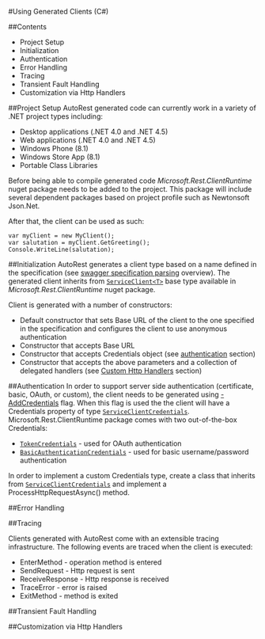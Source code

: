 #Using Generated Clients (C#)

##Contents

* Project Setup
* Initialization
* Authentication
* Error Handling
* Tracing
* Transient Fault Handling
* Customization via Http Handlers


##Project Setup
AutoRest generated code can currently work in a variety of .NET project types including:

  * Desktop applications (.NET 4.0 and .NET 4.5)
  * Web applications (.NET 4.0 and .NET 4.5)
  * Windows Phone (8.1)
  * Windows Store App (8.1)
  * Portable Class Libraries

Before being able to compile generated code *Microsoft.Rest.ClientRuntime* nuget package needs to be added to the project. This package will include several dependent packages based on project profile such as Newtonsoft Json.Net.

After that, the client can be used as such:
```
var myClient = new MyClient();
var salutation = myClient.GetGreeting();
Console.WriteLine(salutation);
```

##Initialization
AutoRest generates a client type based on a name defined in the specification (see [swagger specification parsing](swagger.md) overview). The generated client inherits from [`ServiceClient<T>`](../Microsoft.Rest/ClientRuntime/ServiceClient.cs) base type available in *Microsoft.Rest.ClientRuntime* nuget package. 

Client is generated with a number of constructors: 

* Default constructor that sets Base URL of the client to the one specified in the specification and configures the client to use anonymous authentication
* Constructor that accepts Base URL
* Constructor that accepts Credentials object (see [authentication](#Authentication) section)
* Constructor that accepts the above parameters and a collection of delegated handlers (see [Custom Http Handlers](#Custom-Http-Handlers) section)

##Authentication
In order to support server side authentication (certificate, basic, OAuth, or custom), the client needs to be generated using [-AddCredentials](cli.md) flag. When this flag is used the the client will have a Credentials property of type [`ServiceClientCredentials`](../Microsoft.Rest/ClientRuntime/ServiceClientCredentials.cs). Microsoft.Rest.ClientRuntime package comes with two out-of-the-box Credentials: 

 * [`TokenCredentials`](../Microsoft.Rest/ClientRuntime/TokenCredentials.cs) - used for OAuth authentication
 * [`BasicAuthenticationCredentials`](../Microsoft.Rest/ClientRuntime/BasicAuthenticationCredentials.cs) - used for basic username/password authentication

In order to implement a custom Credentials type, create a class that inherits from [`ServiceClientCredentials`](../Microsoft.Rest/ClientRuntime/ServiceClientCredentials.cs) and implement a ProcessHttpRequestAsync() method.

##Error Handling

##Tracing

Clients generated with AutoRest come with an extensible tracing infrastructure. The following events are traced when the client is executed:

* EnterMethod - operation method is entered
* SendRequest - Http request is sent
* ReceiveResponse - Http response is received
* TraceError - error is raised
* ExitMethod - method is exited



##Transient Fault Handling

##Customization via Http Handlers

